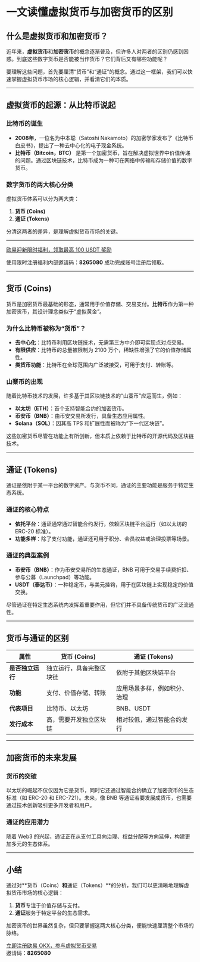 # 一文读懂虚拟货币与加密货币的区别



## 什么是虚拟货币和加密货币？

近年来，**虚拟货币**和**加密货币**的概念逐渐普及，但许多人对两者的区别仍感到困惑。到底这些数字货币是否能被当作货币？它们背后又有哪些功能呢？

要理解这些问题，首先要厘清“货币”和“通证”的概念。通过这一框架，我们可以快速掌握虚拟货币市场的核心逻辑，并看清它们的本质。

---

## 虚拟货币的起源：从比特币说起

### 比特币的诞生
- **2008年**，一位名为中本聪（Satoshi Nakamoto）的加密学家发布了《比特币白皮书》，提出了一种去中心化的电子现金系统。  
- **比特币（Bitcoin，BTC）** 是第一个加密货币，旨在解决虚拟世界中价值传递的问题。通过区块链技术，比特币成为一种可在网络中传输和存储价值的数字货币。

### 数字货币的两大核心分类
虚拟货币体系可以分为两大类：
1. **货币 (Coins)**  
2. **通证 (Tokens)**  

分清这两者的差异，是理解虚拟货币市场的关键。

---
[欧易迎新限时福利，领取最高 100 USDT 奖励](https://bit.ly/OKXe)  

使用限时注册福利内部邀请码：**8265080** 成功完成账号注册后领取。

---
## 货币 (Coins)

货币是加密货币最基础的形态，通常用于价值存储、交易支付。**比特币**作为第一种加密货币，其设计理念类似于“虚拟黄金”。

### 为什么比特币被称为“货币”？
- **去中心化**：比特币利用区块链技术，无需第三方中介即可实现点对点交易。  
- **有限供应**：比特币的总量被限制为 2100 万个，稀缺性增强了它的价值存储属性。  
- **类货币功能**：比特币在全球范围内广泛被接受，可用于支付、转账等。

### 山寨币的出现
随着比特币技术的发展，许多基于其区块链技术的“山寨币”应运而生，例如：
- **以太坊（ETH）**：首个支持智能合约的加密货币。  
- **币安币（BNB）**：由币安交易所发行，具备生态应用属性。  
- **Solana（SOL）**：因其高 TPS 和扩展性而被称为“下一代区块链”。  

这些加密货币尽管在功能上有所创新，但本质上依赖于比特币的开源代码及区块链技术。

---

## 通证 (Tokens)

通证是依附于某一平台的数字资产。与货币不同，通证的主要功能是服务于特定生态系统。

### 通证的核心特点
- **依托平台**：通证通常通过智能合约发行，依赖区块链平台运行（如以太坊的 ERC-20 标准）。  
- **功能多样**：除了支付功能，通证还可用于积分、会员权益或治理投票等场景。

### 通证的典型案例
- **币安币（BNB）**：作为币安交易所的生态通证，BNB 可用于交易手续费折扣、参与公募（Launchpad）等功能。  
- **USDT（泰达币）**：一种稳定币，与美元挂钩，用于在区块链上实现稳定的价值交换。  

尽管通证在特定生态系统内发挥着重要作用，但它们并不具备传统货币的广泛流通性。

---

## 货币与通证的区别

| 属性             | 货币 (Coins)                | 通证 (Tokens)            |
|------------------|-----------------------------|--------------------------|
| **是否独立运行** | 独立运行，具备完整区块链    | 依附于其他区块链平台      |
| **功能**         | 支付、价值存储、转账        | 应用场景多样，例如积分、治理 |
| **代表项目**     | 比特币、以太坊             | BNB、USDT                |
| **发行成本**     | 高，需要开发独立区块链      | 相对较低，通过智能合约发行 |

---

## 加密货币的未来发展

### 货币的突破
以太坊的崛起不仅仅因为它是货币，同时它还通过智能合约确立了加密货币的生态标准（如 ERC-20 和 ERC-721）。未来，像 BNB 等通证若要发展成货币，也需要通过技术创新吸引更多开发者和用户。

### 通证的应用潜力
随着 Web3 的兴起，通证正在从支付工具向治理、权益分配等方向延伸，构建更加多元的生态体系。

---

## 小结

通过对**货币（Coins）**和**通证（Tokens）**的分析，我们可以更清晰地理解虚拟货币市场的核心逻辑：

1. **货币**专注于价值存储与支付。  
2. **通证**服务于特定平台的生态需求。  

加密货币的世界虽然复杂，但只要掌握这两大核心分类，便能快速厘清整个市场的脉络。

[立即注册欧易 OKX，参与虚拟货币交易](https://bit.ly/OKXe)  
邀请码：**8265080**
